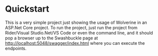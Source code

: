 # Quickstart

This is a very simple project just showing the usage of Wolverine in an ASP.Net Core project. To run the project,
just run the project from Rider/Visual Studio.Net/VS Code or even the command line, and it should pop a browser up
to the Swashbuckle page at [http://localhost:5048/swagger/index.html](http://localhost:5215/swagger/index.html) where
you can execute the endpoints.
